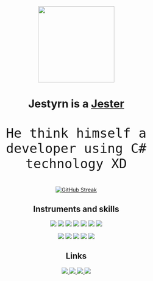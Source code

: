 <div align="center">
    <img src="https://github.com/Jestyrn/mowech/blob/main/inpng.png" width="200" height="200"/> </picture>
  
  <h1> Jestyrn is a <a href="https://github.com/Jestyrn">Jester</a> </h1>
  
  <p align="Center" style="font-size: 40px;">
    <code>He think himself a developer using C# technology XD</code>
  </p>
  
  <div align="center">
    <a href="https://git.io/streak-stats"> <img src="https://streak-stats.demolab.com?user=Jestyrn&theme=dark&border_radius=16&short_numbers=true&date_format=j%20M%5B%20Y%5D&card_width=900" alt="GitHub Streak" /> </a>
  </div>
  
  <h2>Instruments and skills</h2>
      <p>
        <img src="https://github.com/Jestyrn/mowech/blob/main/pngs/ARCH.png"/>
        <img src="https://github.com/Jestyrn/mowech/blob/main/pngs/CSHARP.png"/>
        <img src="https://github.com/Jestyrn/mowech/blob/main/pngs/DOCKER.png"/>
        <img src="https://github.com/Jestyrn/mowech/blob/main/pngs/FIGMA.png"/>
        <img src="https://github.com/Jestyrn/mowech/blob/main/pngs/GIT.png"/>
        <img src="https://github.com/Jestyrn/mowech/blob/main/pngs/KAFKA.png"/>
        <img src="https://github.com/Jestyrn/mowech/blob/main/pngs/OPENAI.png"/>
      </p>
      <p>
        <img src="https://github.com/Jestyrn/mowech/blob/main/pngs/MINECRAFT.png"/>
        <img src="https://github.com/Jestyrn/mowech/blob/main/pngs/POSTGRE.png"/>
        <img src="https://github.com/Jestyrn/mowech/blob/main/pngs/REDDIS.png"/>
        <img src="https://github.com/Jestyrn/mowech/blob/main/pngs/RIDER.png"/>
        <img src="https://github.com/Jestyrn/mowech/blob/main/pngs/VSCODE.png"/>
      </p>
  
  <h2>Links</h2>
  
  <p>
    <a href="https://kwork.ru/user/jestyrn"> <img src="https://github.com/Jestyrn/mowech/blob/main/pngs/KWORK.png"/> </a>
    <a href="https://www.youtube.com/@Jestyrn"> <img src="https://github.com/Jestyrn/mowech/blob/main/pngs/YOUTUBE.png"/> </a>
    <a href="https://t.me/Jestryrn_fl"> <img src="https://github.com/Jestyrn/mowech/blob/main/pngs/TELEGRAM.png"/> </a>
    <a href="https://github.com/Jestyrn"> <img src="https://github.com/Jestyrn/mowech/blob/main/pngs/GITHUB.png"/> </a>
  </p>
</div>
